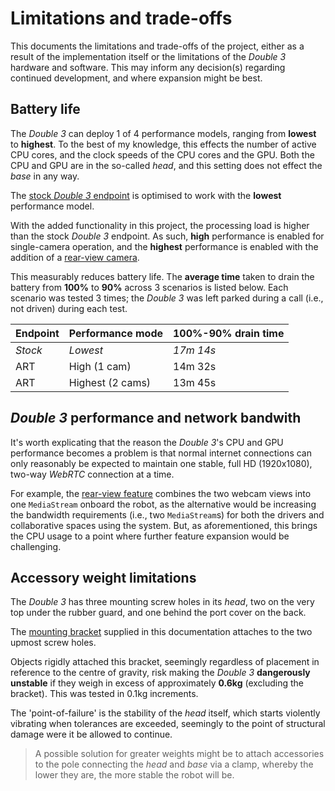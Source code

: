 # Limitations and trade-offs
This documents the limitations and trade-offs of the project, either as a result of the implementation itself or the limitations of the *Double 3* hardware and software. This may inform any decision(s) regarding continued development, and where expansion might be best.

## Battery life
The *Double 3* can deploy 1 of 4 performance models, ranging from **lowest** to **highest**. To the best of my knowledge, this effects the number of active CPU cores, and the clock speeds of the CPU cores and the GPU. Both the CPU and GPU are in the so-called *head*, and this setting does not effect the *base* in any way.

The [stock *Double 3* endpoint](https://drive.doublerobotics.com/) is optimised to work with the **lowest** performance model.

With the added functionality in this project, the processing load is higher than the stock *Double 3* endpoint. As such, **high** performance is enabled for single-camera operation, and the **highest** performance is enabled with the addition of a [rear-view camera](system-configuration.md#rear-view-cameras).

This measurably reduces battery life. The **average time** taken to drain the battery from **100%** to **90%** across 3 scenarios is listed below. Each scenario was tested 3 times; the *Double 3* was left parked during a call (i.e., not driven) during each test.

| Endpoint | Performance mode | 100%-90% drain time |
| -------- | ---------------- | ------------------- |
| *Stock*  | *Lowest*         | *17m 14s*           |
| ART      | High (1 cam)     | 14m 32s             |
| ART      | Highest (2 cams) | 13m 45s             |

## *Double 3* performance and network bandwith
It's worth explicating that the reason the *Double 3*'s CPU and GPU performance becomes a problem is that normal internet connections can only reasonably be expected to maintain one stable, full HD (1920x1080), two-way *WebRTC* connection at a time. 

For example, the [rear-view feature](system-configuration.md#rear-view-cameras) combines the two webcam views into one `MediaStream` onboard the robot, as the alternative would be increasing the bandwidth requirements (i.e., two `MediaStream`s) for both the drivers and collaborative spaces using the system. But, as aforementioned, this brings the CPU usage to a point where further feature expansion would be challenging.

## Accessory weight limitations
The *Double 3* has three mounting screw holes in its *head*, two on the very top under the rubber guard, and one behind the port cover on the back.

The [mounting bracket](assets) supplied in this documentation attaches to the two upmost screw holes.

Objects rigidly attached this bracket, seemingly regardless of placement in reference to the centre of gravity, risk making the *Double 3* **dangerously unstable** if they weigh in excess of approximately **0.6kg** (excluding the bracket). This was tested in 0.1kg increments.

The 'point-of-failure' is the stability of the *head* itself, which starts violently vibrating when tolerances are exceeded, seemingly to the point of structural damage were it be allowed to continue.

> A possible solution for greater weights might be to attach accessories to the pole connecting the *head* and *base* via a clamp, whereby the lower they are, the more stable the robot will be. 